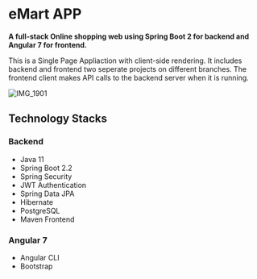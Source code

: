 # eMart APP
**A full-stack Online shopping web using Spring Boot 2 for backend and Angular 7 for frontend.**

This is a Single Page Appliaction with client-side rendering. It includes backend and frontend two seperate projects on different branches. The frontend client makes API calls to the backend server when it is running.


![IMG_1901](https://user-images.githubusercontent.com/56353800/134356846-04436c5f-528d-475d-94f9-5a5779cd64f0.jpg)



## Technology Stacks
### Backend

- Java 11
- Spring Boot 2.2
- Spring Security
- JWT Authentication
- Spring Data JPA
- Hibernate
- PostgreSQL
- Maven
Frontend

### Angular 7
- Angular CLI
- Bootstrap


